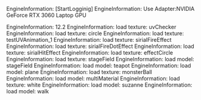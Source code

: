 EngineInformation:     [StartLogginig]
EngineInformation:     Use Adapter:NVIDIA GeForce RTX 3060 Laptop GPU

EngineInformation:     12.2
EngineInformation:     load texture: uvChecker
EngineInformation:     load texture: circle
EngineInformation:     load texture: testUVAnimation_1
EngineInformation:     load texture: sirialFireEffect
EngineInformation:     load texture: sirialFireDotEffect
EngineInformation:     load texture: sirialHitEffect
EngineInformation:     load texture: effectCircle
EngineInformation:     load texture: stageField
EngineInformation:     load model: stageField
EngineInformation:     load model: teapot
EngineInformation:     load model: plane
EngineInformation:     load texture: monsterBall
EngineInformation:     load model: multiMaterial
EngineInformation:     load texture: white
EngineInformation:     load model: suzanne
EngineInformation:     load model: walk
